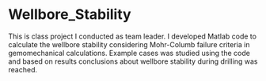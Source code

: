 # Wellbore_Stability
This is class project I conducted as team leader. I developed Matlab code to calculate the wellbore stability considering Mohr-Columb failure criteria in gemomechanical calculations. Example cases was studied using the code and based on results conclusions about wellbore stability during drilling was reached.

